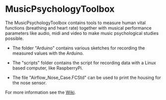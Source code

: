 # MusicPsychologyToolbox

The MusicPsychologyToolbox contains tools to measure human vital functions (breathing and heart rate) together with musical performance parameters like audio, midi and video to make music psychological studies possible.  

* The folder "Arduino" contains various sketches for recording the measured values with the Arduino.

* The "scripts" folder contains the script for recording data with a Linux based computer, like RaspberryPi.

* The file "Airflow_Nose_Case.FCStd" can be used to print the housing for the nose sensor.

For more information see the [Wiki](https://github.com/MusicPsychologyToolbox/MusicPsychologyToolbox/wiki). 
